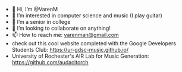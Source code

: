 - 👋 Hi, I’m @VarenM
- 👀 I’m interested in computer science and music (I play guitar)
- 🌱 I’m a senior in college
- 💞️ I’m looking to collaborate on anything!
- 📫 How to reach me: varenman@gmail.com
- check out this cool website completed with the Google Developers Students Club: https://ur-gdsc-music.github.io/
- University of Rochester's AIR Lab for Music Generation: https://github.com/audacitorch
